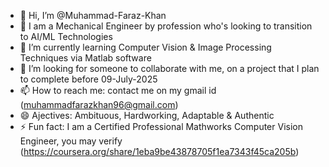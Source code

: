 - 👋 Hi, I’m @Muhammad-Faraz-Khan
- 👀 I am a Mechanical Engineer by profession who's looking to transition to AI/ML Technologies
- 🌱 I’m currently learning Computer Vision & Image Processing Techniques via Matlab software
- 💞️ I’m looking for someone to collaborate with me, on a project that I plan to complete before 09-July-2025
- 📫 How to reach me: contact me on my gmail id (muhammadfarazkhan96@gmail.com)
- 😄 Ajectives: Ambituous, Hardworking, Adaptable & Authentic
- ⚡ Fun fact: I am a Certified Professional Mathworks Computer Vision Engineer, you may verify (https://coursera.org/share/1eba9be43878705f1ea7343f45ca205b) 

<!---
Muhammad-Faraz-Khan/Muhammad-Faraz-Khan is a ✨ special ✨ repository because its `README.md` (this file) appears on your GitHub profile.
You can click the Preview link to take a look at your changes.
--->
